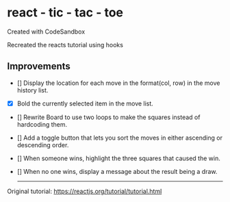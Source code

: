 # react - tic - tac - toe
Created with CodeSandbox

Recreated the reacts tutorial using hooks

## Improvements
- [] Display the location for each move in the format(col, row) in the move history list.
- [x] Bold the currently selected item in the move list.
- [] Rewrite Board to use two loops to make the squares instead of hardcoding them.
- [] Add a toggle button that lets you sort the moves in either ascending or descending order.
- [] When someone wins, highlight the three squares that caused the win.
- [] When no one wins, display a message about the result being a draw.

  ___
Original tutorial: https://reactjs.org/tutorial/tutorial.html
